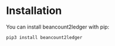 # Installation

You can install beancount2ledger with pip:

```shell
pip3 install beancount2ledger
```

